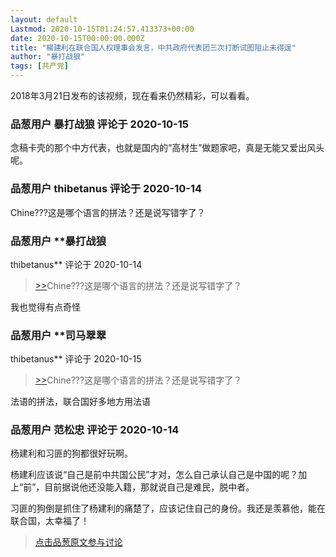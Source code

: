 ```yaml
---
layout: default
Lastmod: 2020-10-15T01:24:57.413373+00:00
date: 2020-10-15T00:00:00.000Z
title: "楊建利在联合国人权理事会发言，中共政府代表团三次打断试图阻止未得逞"
author: "暴打战狼"
tags: [共产党]
---
```


2018年3月21日发布的该视频，现在看来仍然精彩，可以看看。

            
### 品葱用户 **暴打战狼** 评论于 2020-10-15
        
念稿卡壳的那个中方代表，也就是国内的“高材生”做题家吧，真是无能又爱出风头呢。
        


            
### 品葱用户 **thibetanus** 评论于 2020-10-14
        
Chine???这是哪个语言的拼法？还是说写错字了？
        


            
### 品葱用户 **暴打战狼 
thibetanus** 评论于 2020-10-14
        
> [\>>]( "/video/item_id-29008#")Chine???这是哪个语言的拼法？还是说写错字了？

  
我也觉得有点奇怪
        


            
### 品葱用户 **司马翠翠 
thibetanus** 评论于 2020-10-15
        
> [\>>]( "/video/item_id-29008#")Chine???这是哪个语言的拼法？还是说写错字了？

  
  
法语的拼法，联合国好多地方用法语
        


            
### 品葱用户 **范松忠** 评论于 2020-10-14
        
杨建利和习匪的狗都很好玩啊。  
  
杨建利应该说“自己是前中共国公民”才对，怎么自己承认自己是中国的呢？加上“前”，目前据说他还没能入籍，那就说自己是难民，脱中者。  
  
习匪的狗倒是抓住了杨建利的痛楚了，应该记住自己的身份。我还是羡慕他，能在联合国，太幸福了！
        






> [点击品葱原文参与讨论](https://pincong.rocks/video/3178)

